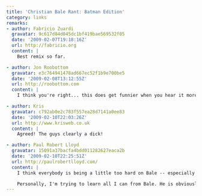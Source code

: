 ```yaml
---
title: 'Christian Bale Rant: Batman Edition'
category: links
remarks:
- author: Fabricio Zuardi
  gravatar: 9c617d84d045dc1bf419bae569532f05
  date: '2009-02-07T19:18:16Z'
  url: http://fabricio.org
  content: |
    Best remix so far.

- author: Jon Roobottom
  gravatar: e3c764941478ad667ec52f1b9e700be5
  date: '2009-02-08T13:12:55Z'
  url: http://roobottom.com
  content: |
    I think you're right... this does get funnier when you hear it more than once. He still comes off as a highly-strung knob tho.

- author: Kris
  gravatar: c792ab0e2c783f557ea28d7141a0ee83
  date: '2009-02-10T22:03:26Z'
  url: http://www.krisweb.co.uk
  content: |
    Agreed! The guys clearly a dick!

- author: Paul Robert Lloyd
  gravatar: 15091a37bacfa4bdd011282627eaca2b
  date: '2009-02-10T22:25:51Z'
  url: http://paulrobertlloyd.com/
  content: |
    I think everybody is being a little too hard on Bale -- especially when you take into account the DP walking around and distracting Bale while he was filming his scene. Bale has since stated he was half 'in character' when he flipped so that may have had some effect too (whether you choose to believe that or not is up to you).

    Personally, I'm trying to learn all I can from Bale. He is obviously highly skilled in ranting, so I'm looking to see how I can use his style in my own material ;-)
---
```

